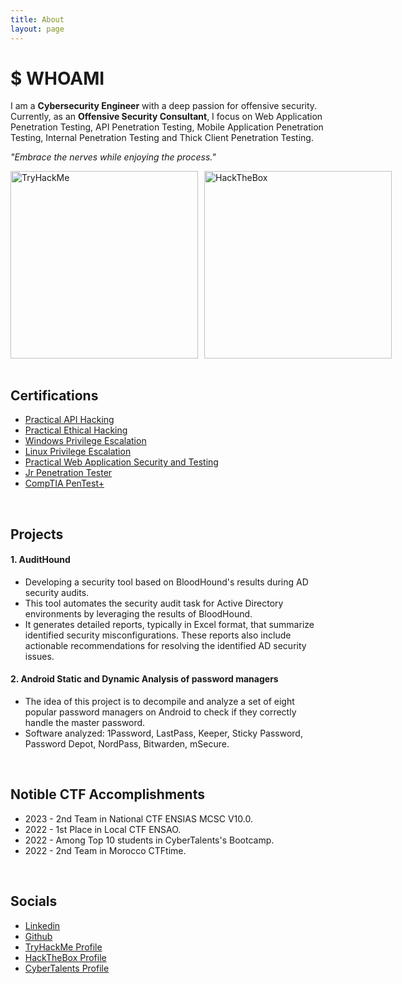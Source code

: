 ```yaml
---
title: About
layout: page
---
```


# $ WHOAMI

<p>I am a <strong>Cybersecurity Engineer</strong> with a deep passion for offensive security. Currently, as an <strong>Offensive Security Consultant</strong>, I focus on Web Application Penetration Testing, API Penetration Testing, Mobile Application Penetration Testing, Internal Penetration Testing and Thick Client Penetration Testing.

<p><i>"Embrace the nerves while enjoying the process."</i></p>

<div style="display: flex;">
    <img src="https://tryhackme-badges.s3.amazonaws.com/H3lli0t.png" alt="TryHackMe" style="width: 300px; height: auto; margin-right: 10px;">
    <img src="https://www.hackthebox.eu/badge/image/859520" alt="HackTheBox" style="width: 300px; height: auto;">
</div>

<br/>

<h2>Certifications</h2>

<ul class="skill-list">
	<li><a href="https://www.credential.net/b7e3e0ab-ac1c-403e-8806-b1913e73470f?username=hichamouardi">Practical API Hacking</a></li>
	<li><a href="https://www.credential.net/38e45fd9-dbc2-44ef-9e33-ed6560e28fc4?username=hichamouardi">Practical Ethical Hacking</a></li>
	<li><a href="https://www.credential.net/31b50bc6-d414-4dd9-8a57-0c99487b14c8?username=hichamouardi">Windows Privilege Escalation</a></li>
	<li><a href="https://www.credential.net/400c4ad5-4c01-4b4a-adb2-3545fd7a662f?username=hichamouardi">Linux Privilege Escalation</a></li>
	<li><a href="https://www.credential.net/8eb4b685-118e-4b0a-bce3-e5a53b32695b?username=hichamouardi">Practical Web Application Security and Testing</a></li>
	<li><a href="https://tryhackme-certificates.s3-eu-west-1.amazonaws.com/THM-6QRZFTUM2M.png">Jr Penetration Tester</a></li>
	<li><a href="https://tryhackme-certificates.s3-eu-west-1.amazonaws.com/THM-49GKDD3PL8.png">CompTIA PenTest+</a></li>
</ul>

<br/>

<h2>Projects</h2>

#### 1. AuditHound
- Developing a security tool based on BloodHound's results during AD security audits.
- This tool automates the security audit task for Active Directory environments by leveraging the results of BloodHound.
- It generates detailed reports, typically in Excel format, that summarize identified security misconfigurations. These reports also include actionable recommendations for resolving the identified AD security issues.

#### 2. Android Static and Dynamic Analysis of password managers
- The idea of this project is to decompile and analyze a set of eight popular password managers on Android to check if they correctly handle the master password.
- Software analyzed: 1Password, LastPass, Keeper, Sticky Password, Password Depot, NordPass, Bitwarden, mSecure.

<br/>

<h2>Notible CTF Accomplishments</h2>

<ul>
	<li>2023 - 2nd Team in National CTF ENSIAS MCSC V10.0.</li>
	<li>2022 - 1st Place in Local CTF ENSAO.</li>
	<li>2022 - Among Top 10 students in CyberTalents's Bootcamp.</li>
	<li>2022 - 2nd Team in Morocco CTFtime.</li>
</ul>

<br/>

<h2>Socials</h2>
<ul class="skill-list">
	<li><a href="https://www.linkedin.com/in/hichamouardi">Linkedin</a></li>
	<li><a href="https://github.com/H3lli0t">Github</a></li>
	<li><a href="https://tryhackme.com/p/H3lli0t">TryHackMe Profile</a></li>
	<li><a href="https://app.hackthebox.com/users/859520">HackTheBox Profile</a></li>
	<li><a href="https://cybertalents.com/members/H3lli0t/profile">CyberTalents Profile</a></li>
</ul>

